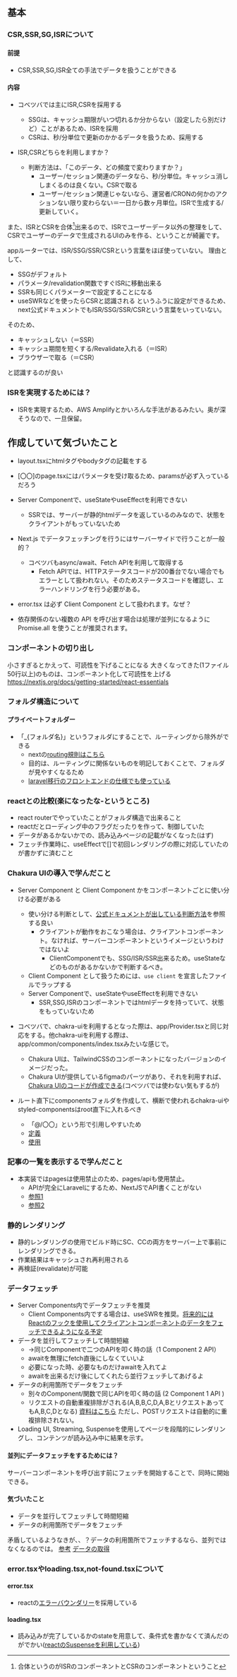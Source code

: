 ## 基本

### CSR,SSR,SG,ISRについて

#### 前提
- CSR,SSR,SG,ISR全ての手法でデータを扱うことができる

#### 内容

- コベツバでは主にISR,CSRを採用する
  - SSGは、キャッシュ期限がいつ切れるか分からない（設定したら別だけど）ことがあるため、ISRを採用
  - CSRは、秒/分単位で更新のかかるデータを扱うため、採用する

- ISR,CSRどちらを利用しますか？
  - 判断方法は、「このデータ、どの頻度で変わりますか？」
    - ユーザー/セッション関連のデータなら、秒/分単位。キャッシュ消ししまくるのは良くない。CSRで取る
    - ユーザー/セッション関連じゃないなら、運営者/CRONの何かのアクションない限り変わらない＝一日から数ヶ月単位。ISRで生成する/更新していく。

また、ISRとCSRを合体[^1]出来るので、ISRでユーザーデータ以外の整理をして、CSRでユーザーのデータで生成されるUIのみを作る、ということが綺麗です。
[^1]:合体というのがISRのコンポーネントとCSRのコンポーネントということ

appルーターでは、ISR/SSG/SSR/CSRという言葉をほぼ使っていない。
理由として、
- SSGがデフォルト
- パラメータ/revalidation関数ですぐISRに移動出来る
- SSRも同じくパラメーターで設定することになる
- useSWRなどを使ったらCSRと認識される
というふうに設定ができるため、next公式ドキュメントでもISR/SSG/SSR/CSRという言葉をいっていない。

そのため、
- キャッシュしない（＝SSR）
- キャッシュ期間を短くする/Revalidate入れる（＝ISR）
- ブラウザーで取る（＝CSR）

と認識するのが良い

### ISRを実現するためには？
- ISRを実現するため、AWS Amplifyとかいろんな手法があるみたい。奥が深そうなので、一旦保留。
 
## 作成していて気づいたこと

- layout.tsxにhtmlタグやbodyタグの記載をする
- [〇〇]のpage.tsxにはパラメータを受け取るため、paramsが必ず入っているだろう

- Server Componentで、useStateやuseEffectを利用できない
  - SSRでは、サーバーが静的htmlデータを返しているのみなので、状態をクライアントがもっていないため

- Next.js でデータフェッチングを行うにはサーバーサイドで行うことが一般的？
  - コベツバもasync/await、Fetch APIを利用して取得する
    - Fetch APIでは、HTTPステータスコードが200番台でない場合でもエラーとして扱われない。そのためステータスコードを確認し、エラーハンドリングを行う必要がある。
- error.tsx は必ず Client Component として扱われます。なぜ？
- 依存関係のない複数の API を呼び出す場合は処理が並列になるように Promise.all を使うことが推奨されます。

### コンポーネントの切り出し
小さすぎるとかえって、可読性を下げることになる
大きくなってきた(1ファイル50行以上)のものは、コンポーネント化して可読性を上げる
https://nextjs.org/docs/getting-started/react-essentials

### フォルダ構造について
#### プライベートフォルダー
- 「_{フォルダ名}」というフォルダにすることで、ルーティングから除外ができる
  - nextの[routing規則はこちら](https://nextjs.org/docs/getting-started/project-structure#dynamic-routes)
  - 目的は、ルーティングに関係ないものを明記しておくことで、フォルダが見やすくなるため
  - [laravel移行のフロントエンドの仕様でも使っている](https://github.com/StoryEdutech/LaravelDiscussion/blob/master/Architecture/Frontend/appFolderStructure.md#lib%E3%81%A8components%E3%81%A8hooks%E3%81%AB%E3%81%A4%E3%81%84%E3%81%A6)

### reactとの比較(楽になったな‐というところ)
- react routerでやっていたことがフォルダ構造で出来ること
- reactだとローディング中のフラグだったりを作って、制御していた
- データがあるかないかでの、読み込みページの記載がなくなった(はず)
- フェッチ作業時に、useEffectで[]で初回レンダリングの際に対応していたのが書かずに済むこと

### Chakura UIの導入で学んだこと
- Server Component と Client Component かをコンポーネントごとに使い分ける必要がある
  - 使い分ける判断として、[公式ドキュメントが出している判断方法](https://nextjs.org/docs/getting-started/react-essentials#when-to-use-server-and-client-components)を参照する良い
    - クライアントが動作をおこなう場合は、クライアントコンポーネント。なければ、サーバーコンポーネントというイメージというわけではないよ
      - ClientComponentでも、SSG/ISR/SSR出来るため。useStateなどのものがあるかないかで判断するべき。
  - Client Component として扱うためには、`use client` を宣言したファイルでラップする
  - Server Componentで、useStateやuseEffectを利用できない
    - SSR,SSG,ISRのコンポーネントではhtmlデータを持っていて、状態をもっていないため

- コベツバで、chakra-uiを利用するとなった際は、app/Provider.tsxと同じ対応をする。他chakra-uiを利用する際は、app/common/components/index.tsxみたいな感じで。
  - Chakura UIは、TailwindCSSのコンポーネントになったバージョンのイメージだった。
  - Chakura UIが提供しているfigmaのパーツがあり、それを利用すれば、[Chakura UIのコードが作成できる](https://chakra-ui.com/figma/plugin)(コベツバでは使わない気もするが)
- ルート直下にcomponentsフォルダを作成して、横断で使われるchakra-uiやstyled-componentsはroot直下に入れるべき
  - 「@/〇〇」という形で引用しやすいため
  - [定義](https://github.com/enes1004/laravel_with_next/blob/master/nextjs_inside_laravel/components/styled-components/index.ts)
  - [使用](https://github.com/enes1004/laravel_with_next/blob/master/nextjs_inside_laravel/app/_components/MyDiv.js)

### 記事の一覧を表示するで学んだこと

- 本実装ではpagesは使用禁止のため、pages/apiも使用禁止。
  - APIが完全にLaravelにするため、NextJSでAPI書くことがない
  - [参照1](https://github.com/StoryEdutech/kobetsuba_frontend/tree/master/pages)
  - [参照2](https://github.com/StoryEdutech/kobetsuba_frontend/tree/master/pages)
  
### 静的レンダリング
- 静的レンダリングの使用でビルド時にSC、CCの両方をサーバー上で事前にレンダリングできる。
- 作業結果はキャッシュされ再利用される
- 再検証(revalidate)が可能



### データフェッチ
- Server Components内でデータフェッチを推奨
  - Client Components内でする場合は、useSWRを推奨。[将来的にはReactのフックを使用してクライアントコンポーネントのデータをフェッチできるようになる予定](https://nextjs.org/docs/app/building-your-application/data-fetching#fetching-data-on-the-server)
- データを並行してフェッチして時間短縮
  - →同じComponentで二つのAPIを叩く時の話（1 Component 2 API）
  - awaitを無理にfetch直後にしなくていいよ
  - 必要になった時、必要なものだけawaitを入れてよ
  - awaitを出来るだけ後にしてくれたら並行フェッチしてあげるよ
- データの利用箇所でデータをフェッチ
  - 別々のComponent/関数で同じAPIを叩く時の話 (2 Component 1 API )
  - リクエストの自動重複排除がされる(A,B,B,C,D,A,BとリクエストあってもA,B,C,Dとなる) [資料はこちら](https://nextjs.org/docs/app/building-your-application/data-fetching#automatic-fetch-request-deduping) ただし、POSTリクエストは自動的に重複排除されない。
- Loading UI, Streaming, Suspenseを使用してページを段階的にレンダリングし、コンテンツが読み込み中に結果を示す。


#### 並列にデータフェッチをするためには？
サーバーコンポーネントを呼び出す前にフェッチを開始することで、同時に開始できる。

#### 気づいたこと
- データを並行してフェッチして時間短縮
- データの利用箇所でデータをフェッチ

矛盾しているようなきが、、？データの利用箇所でフェッチするなら、並列ではなくなるのでは。
[参考](https://zenn.dev/1031take/articles/e9234890d0c6d3)
[データの取得](https://nextjs.org/docs/app/building-your-application/data-fetching/fetching#data-fetching-patterns)


### error.tsxやloading.tsx,not-found.tsxについて
#### error.tsx
- reactの[エラーバウンダリー](https://react.dev/reference/react/Component#catching-rendering-errors-with-an-error-boundary)を採用している
#### loading.tsx
- 読み込みが完了しているかのstateを用意して、条件式を書かなくて済んだのがでかい([reactのSuspenseを利用している](https://react.dev/reference/react/Suspense))